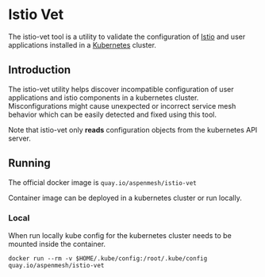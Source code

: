 # Istio Vet

The istio-vet tool is a utility to validate the configuration of [Istio](https://istio.io/)
and user applications installed in a [Kubernetes](http://kubernetes.io/)
cluster.

## Introduction

The istio-vet utility helps discover incompatible configuration of user
applications and istio components in a kubernetes cluster. Misconfigurations
might cause unexpected or incorrect service mesh behavior which can be easily
detected and fixed using this tool.

Note that istio-vet only **reads** configuration objects from the kubernetes API server.

## Running
The official docker image is `quay.io/aspenmesh/istio-vet`

Container image can be deployed in a kubernetes cluster or run locally.

### Local
When run locally kube config for the kubernetes cluster needs to be mounted
inside the container.

```shell
docker run --rm -v $HOME/.kube/config:/root/.kube/config quay.io/aspenmesh/istio-vet
```
